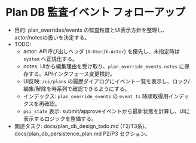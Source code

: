 # Plan DB 監査イベント フォローアップ

- 目的: plan_overrides/events の監査粒度とUI表示方針を整理し、actor/notesの扱いを決定する。
- TODO:
  - actor: API呼び出しヘッダ (`X-User`/`X-Actor`) を優先し、未指定時は `system` へ正規化する。
  - notes: UIから編集理由を受け取り、`plan_override_events.notes` に保存する。APIインタフェース変更検討。
  - UI反映: `/ui/plans` の履歴ダイアログにイベント一覧を表示し、ロック/編集/解除を時系列で確認できるようにする。
  - インデックス: `plan_override_events` の `event_ts` 降順取得用インデックスを再確認。
  - `psi_state` 表示: submit/approveイベントから最新状態を計算し、UIに表示するロジックを整備する。
- 関連タスク: docs/plan_db_design_todo.md (T2/T3系)、docs/plan_db_persistence_plan.md P2/P3 セクション。
